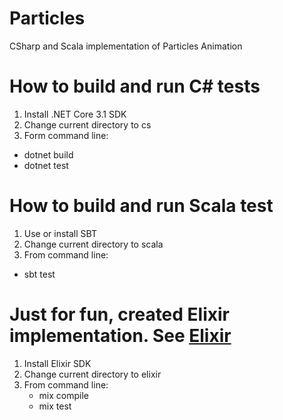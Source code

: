 # Particles
CSharp and Scala implementation of Particles Animation

# How to build and run C# tests
1. Install .NET Core 3.1 SDK
2. Change current directory to cs
3. Form command line:
  - dotnet build
  - dotnet test
# How to build and run Scala test
1. Use or install SBT
2. Change current directory to scala
3. From command line:
  - sbt test
# Just for fun, created Elixir implementation. See [Elixir](https://elixir-lang.org/)
1. Install Elixir SDK
2. Change current directory to elixir
3. From command line:
   - mix compile
   - mix test


  
